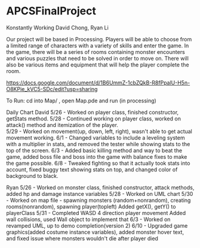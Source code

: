 
# APCSFinalProject
Konstantly Working
David Chong, Ryan Li

Our project will be based in Processing. Players will be able to choose from a limited range of characters with a variety of skills and enter the game. In the game, there will be a series of rooms containing monster encounters and various puzzles that need to be solved in order to move on. There will also be various items and equipment that will help the player complete the room.

https://docs.google.com/document/d/1B6UmmZ-1cbZQkB-R8fPpalU-H5n-O8KPie_kVC5-SDc/edit?usp=sharing

To Run:
cd into Map/ , 
open Map.pde and run (in processing)

Daily Chart
David
5/26 - Worked on player class, finished constructor, getStats method.
5/28 - Continued working on player class, worked on attack() method and itemization of the player.  
5/29 - Worked on movement(up, down, left, right), wasn't able to get actual movement working.
6/1 - Changed variables to include a leveling system with a multiplier in stats, and removed the tester while showing stats to the top of the screen.
6/3 - Added basic killing method and way to beat the game, added boss file and boss into the game with balance fixes to make the game possible.
6/8 - Tweaked fighting so that it actually took stats into account, fixed buggy text showing stats on top, and changed color of background to black.

Ryan
  5/26 - Worked on monster class, finished constructor, attack methods, added hp and damage instance variables
  5/28 - Worked on UML chart
  5/30 - Worked on map file - spawning monsters (random+nonrandom), creating rooms(nonrandom), spawning player(topleft)
  Added getX(), getY() to playerClass
  5/31 - Completed WASD 4 direction player movement
  Added wall collisions, used Wall object to implement that
  6/3 - Worked on revamped UML, up to demo completion(version 2)
  6/10 - Upgraded game graphics(added costume instance variables), added monster hover text, and fixed issue where monsters wouldn't die after player died
